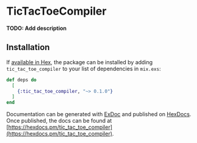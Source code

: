 # TicTacToeCompiler

**TODO: Add description**

## Installation

If [available in Hex](https://hex.pm/docs/publish), the package can be installed
by adding `tic_tac_toe_compiler` to your list of dependencies in `mix.exs`:

```elixir
def deps do
  [
    {:tic_tac_toe_compiler, "~> 0.1.0"}
  ]
end
```

Documentation can be generated with [ExDoc](https://github.com/elixir-lang/ex_doc)
and published on [HexDocs](https://hexdocs.pm). Once published, the docs can
be found at [https://hexdocs.pm/tic_tac_toe_compiler](https://hexdocs.pm/tic_tac_toe_compiler).

